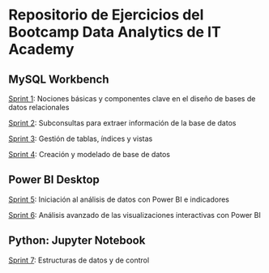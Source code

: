 # Repositorio de Ejercicios del Bootcamp Data Analytics de IT Academy

## MySQL Workbench

[Sprint 1](https://github.com/natalyamn/DataAnalytics_ITAcademy/tree/main/01.%20Sprint%201%20SQL): Nociones básicas y componentes clave en el diseño de bases de datos relacionales

[Sprint 2](https://github.com/natalyamn/DataAnalytics_ITAcademy/tree/main/02.%20Sprint%202%20SQL): Subconsultas para extraer información de la base de datos

[Sprint 3](https://github.com/natalyamn/DataAnalytics_ITAcademy/tree/main/03.%20Sprint%203%20SQL): Gestión de tablas, índices y vistas 

[Sprint 4](https://github.com/natalyamn/DataAnalytics_ITAcademy/tree/main/04.%20Sprint%204%20SQL): Creación y modelado de base de datos

## Power BI Desktop

[Sprint 5](https://github.com/natalyamn/DataAnalytics_ITAcademy/tree/main/05.%20Sprint%205%20PowerBI): Iniciación al análisis de datos con Power BI e indicadores

[Sprint 6](https://github.com/natalyamn/DataAnalytics_ITAcademy/tree/main/06.%20Sprint%206%20PowerBI): Análisis avanzado de las visualizaciones interactivas con Power BI

## Python: Jupyter Notebook

[Sprint 7](https://github.com/natalyamn/DataAnalytics_ITAcademy/tree/main/07.%20Sprint%207%20Python): Estructuras de datos y de control

